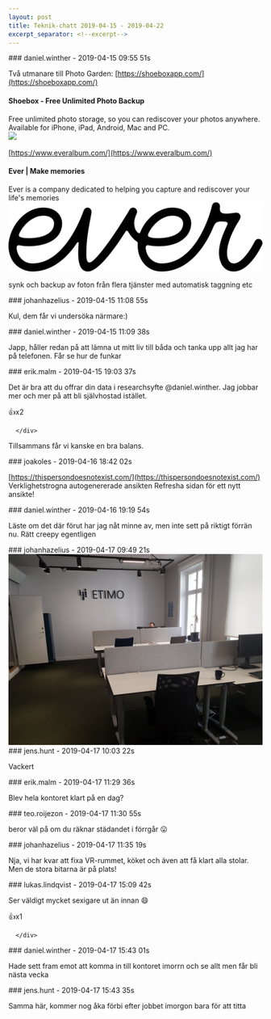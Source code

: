```yaml
---
layout: post
title: Teknik-chatt 2019-04-15 - 2019-04-22
excerpt_separator: <!--excerpt-->
---
```

<section class="message" markdown="1">
### daniel.winther - 2019-04-15 09:55 51s

Två utmanare till Photo Garden:
[https://shoeboxapp.com/](https://shoeboxapp.com/)

<div class="attachment"><h4>Shoebox - Free Unlimited Photo Backup</h4><div class="text">Free unlimited photo storage, so you can rediscover your photos anywhere. Available for iPhone, iPad, Android, Mac and PC.</div>
<a href="https://shoeboxapp.com/"><img src="https://app.shoeboxapp.com/marketing/img/feature_graphic.jpg" fallback="Shoebox - Free Unlimited Photo Backup"/></a></div>
    
[https://www.everalbum.com/](https://www.everalbum.com/)

<div class="attachment"><h4>Ever | Make memories</h4><div class="text">Ever is a company dedicated to helping you capture and rediscover your life's memories</div>
<a href="https://www.everalbum.com/"><div class="linkdiv"><img src="/assets/blogAssets/Ever | Make memories" fallback="Ever | Make memories"/></div></a></div>
    
synk och backup av foton från flera tjänster med automatisk taggning etc
</section>
<section class="message" markdown="1">
### johanhazelius - 2019-04-15 11:08 55s

Kul, dem får vi undersöka närmare:)
</section>
<section class="message" markdown="1">
### daniel.winther - 2019-04-15 11:09 38s

Japp, håller redan på att lämna ut mitt liv till båda och tanka upp allt jag har på telefonen. Får se hur de funkar
</section>
<section class="message" markdown="1">
### erik.malm - 2019-04-15 19:03 37s

Det är bra att du offrar din data i researchsyfte @daniel.winther. Jag jobbar mer och mer på att bli självhostad istället.
<div class="reactionsDiv">
<div class="reactionDiv">
<span title="teo.roijezon, daniel.winther reacted this way." class="reactionSpan">
👍x2</span>
</div>
     
      </div>
    
Tillsammans får vi kanske en bra balans.
</section>
<section class="message" markdown="1">
### joakoles - 2019-04-16 18:42 02s

[https://thispersondoesnotexist.com/](https://thispersondoesnotexist.com/)
Verklighetstrogna autogenererade ansikten 
Refresha sidan för ett nytt ansikte!
</section>
<section class="message" markdown="1">
### daniel.winther - 2019-04-16 19:19 54s

Läste om det där förut har jag nåt minne av, men inte sett på riktigt förrän nu. Rätt creepy egentligen
</section>
<section class="message" markdown="1">
### johanhazelius - 2019-04-17 09:49 21s


<div class="imageblock">
<a href="/assets/blogAssets/FHM4MG659-20190417_094806.jpg">
<img alt="20190417_094806.jpg" src="/assets/blogAssets/FHM4MG659-20190417_094806.jpg"/>
</a></div>

     
</section>
<section class="message" markdown="1">
### jens.hunt - 2019-04-17 10:03 22s

Vackert
</section>
<section class="message" markdown="1">
### erik.malm - 2019-04-17 11:29 36s

Blev hela kontoret klart på en dag?
</section>
<section class="message" markdown="1">
### teo.roijezon - 2019-04-17 11:30 55s

beror väl på om du räknar städandet i förrgår 😛
</section>
<section class="message" markdown="1">
### johanhazelius - 2019-04-17 11:35 19s

Nja, vi har kvar att fixa VR-rummet, köket och även att få klart alla stolar. Men de stora bitarna är på plats!
</section>
<section class="message" markdown="1">
### lukas.lindqvist - 2019-04-17 15:09 42s

Ser väldigt mycket sexigare ut än innan 😄
<div class="reactionsDiv">
<div class="reactionDiv">
<span title="daniel.winther reacted this way." class="reactionSpan">
👍x1</span>
</div>
     
      </div>
    
</section>
<section class="message" markdown="1">
### daniel.winther - 2019-04-17 15:43 01s

Hade sett fram emot att komma in till kontoret imorrn och se allt men får bli nästa vecka
</section>
<section class="message" markdown="1">
### jens.hunt - 2019-04-17 15:43 35s

Samma här, kommer nog åka förbi efter jobbet imorgon bara för att titta

<!--excerpt-->
</section>